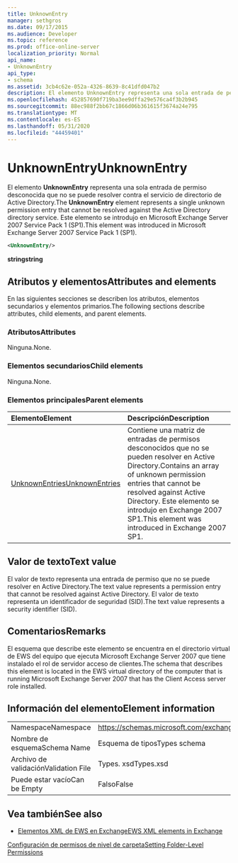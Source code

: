 ```yaml
---
title: UnknownEntry
manager: sethgros
ms.date: 09/17/2015
ms.audience: Developer
ms.topic: reference
ms.prod: office-online-server
localization_priority: Normal
api_name:
- UnknownEntry
api_type:
- schema
ms.assetid: 3cb4c62e-052a-4326-8639-8c41dfd047b2
description: El elemento UnknownEntry representa una sola entrada de permiso desconocida que no se puede resolver contra el servicio de directorio de Active Directory. Este elemento se introdujo en Microsoft Exchange Server 2007 Service Pack 1 (SP1).
ms.openlocfilehash: 452857690f719ba3ee9dffa29e576ca4f3b2b945
ms.sourcegitcommit: 88ec988f2bb67c1866d06b361615f3674a24e795
ms.translationtype: MT
ms.contentlocale: es-ES
ms.lasthandoff: 05/31/2020
ms.locfileid: "44459401"
---
```

# <a name="unknownentry"></a><span data-ttu-id="f695c-104">UnknownEntry</span><span class="sxs-lookup"><span data-stu-id="f695c-104">UnknownEntry</span></span>

<span data-ttu-id="f695c-105">El elemento **UnknownEntry** representa una sola entrada de permiso desconocida que no se puede resolver contra el servicio de directorio de Active Directory.</span><span class="sxs-lookup"><span data-stu-id="f695c-105">The **UnknownEntry** element represents a single unknown permission entry that cannot be resolved against the Active Directory directory service.</span></span> <span data-ttu-id="f695c-106">Este elemento se introdujo en Microsoft Exchange Server 2007 Service Pack 1 (SP1).</span><span class="sxs-lookup"><span data-stu-id="f695c-106">This element was introduced in Microsoft Exchange Server 2007 Service Pack 1 (SP1).</span></span> 
  
```xml
<UnknownEntry/>
```

 <span data-ttu-id="f695c-107">**string**</span><span class="sxs-lookup"><span data-stu-id="f695c-107">**string**</span></span>
## <a name="attributes-and-elements"></a><span data-ttu-id="f695c-108">Atributos y elementos</span><span class="sxs-lookup"><span data-stu-id="f695c-108">Attributes and elements</span></span>

<span data-ttu-id="f695c-109">En las siguientes secciones se describen los atributos, elementos secundarios y elementos primarios.</span><span class="sxs-lookup"><span data-stu-id="f695c-109">The following sections describe attributes, child elements, and parent elements.</span></span>
  
### <a name="attributes"></a><span data-ttu-id="f695c-110">Atributos</span><span class="sxs-lookup"><span data-stu-id="f695c-110">Attributes</span></span>

<span data-ttu-id="f695c-111">Ninguna.</span><span class="sxs-lookup"><span data-stu-id="f695c-111">None.</span></span>
  
### <a name="child-elements"></a><span data-ttu-id="f695c-112">Elementos secundarios</span><span class="sxs-lookup"><span data-stu-id="f695c-112">Child elements</span></span>

<span data-ttu-id="f695c-113">Ninguna.</span><span class="sxs-lookup"><span data-stu-id="f695c-113">None.</span></span>
  
### <a name="parent-elements"></a><span data-ttu-id="f695c-114">Elementos principales</span><span class="sxs-lookup"><span data-stu-id="f695c-114">Parent elements</span></span>

|<span data-ttu-id="f695c-115">**Elemento**</span><span class="sxs-lookup"><span data-stu-id="f695c-115">**Element**</span></span>|<span data-ttu-id="f695c-116">**Descripción**</span><span class="sxs-lookup"><span data-stu-id="f695c-116">**Description**</span></span>|
|:-----|:-----|
|[<span data-ttu-id="f695c-117">UnknownEntries</span><span class="sxs-lookup"><span data-stu-id="f695c-117">UnknownEntries</span></span>](unknownentries.md) <br/> |<span data-ttu-id="f695c-118">Contiene una matriz de entradas de permisos desconocidos que no se pueden resolver en Active Directory.</span><span class="sxs-lookup"><span data-stu-id="f695c-118">Contains an array of unknown permission entries that cannot be resolved against Active Directory.</span></span> <span data-ttu-id="f695c-119">Este elemento se introdujo en Exchange 2007 SP1.</span><span class="sxs-lookup"><span data-stu-id="f695c-119">This element was introduced in Exchange 2007 SP1.</span></span>  <br/> |
   
## <a name="text-value"></a><span data-ttu-id="f695c-120">Valor de texto</span><span class="sxs-lookup"><span data-stu-id="f695c-120">Text value</span></span>

<span data-ttu-id="f695c-121">El valor de texto representa una entrada de permiso que no se puede resolver en Active Directory.</span><span class="sxs-lookup"><span data-stu-id="f695c-121">The text value represents a permission entry that cannot be resolved against Active Directory.</span></span> <span data-ttu-id="f695c-122">El valor de texto representa un identificador de seguridad (SID).</span><span class="sxs-lookup"><span data-stu-id="f695c-122">The text value represents a security identifier (SID).</span></span>
  
## <a name="remarks"></a><span data-ttu-id="f695c-123">Comentarios</span><span class="sxs-lookup"><span data-stu-id="f695c-123">Remarks</span></span>

<span data-ttu-id="f695c-124">El esquema que describe este elemento se encuentra en el directorio virtual de EWS del equipo que ejecuta Microsoft Exchange Server 2007 que tiene instalado el rol de servidor acceso de clientes.</span><span class="sxs-lookup"><span data-stu-id="f695c-124">The schema that describes this element is located in the EWS virtual directory of the computer that is running Microsoft Exchange Server 2007 that has the Client Access server role installed.</span></span>
  
## <a name="element-information"></a><span data-ttu-id="f695c-125">Información del elemento</span><span class="sxs-lookup"><span data-stu-id="f695c-125">Element information</span></span>

|||
|:-----|:-----|
|<span data-ttu-id="f695c-126">Namespace</span><span class="sxs-lookup"><span data-stu-id="f695c-126">Namespace</span></span>  <br/> |https://schemas.microsoft.com/exchange/services/2006/types  <br/> |
|<span data-ttu-id="f695c-127">Nombre de esquema</span><span class="sxs-lookup"><span data-stu-id="f695c-127">Schema Name</span></span>  <br/> |<span data-ttu-id="f695c-128">Esquema de tipos</span><span class="sxs-lookup"><span data-stu-id="f695c-128">Types schema</span></span>  <br/> |
|<span data-ttu-id="f695c-129">Archivo de validación</span><span class="sxs-lookup"><span data-stu-id="f695c-129">Validation File</span></span>  <br/> |<span data-ttu-id="f695c-130">Types. xsd</span><span class="sxs-lookup"><span data-stu-id="f695c-130">Types.xsd</span></span>  <br/> |
|<span data-ttu-id="f695c-131">Puede estar vacío</span><span class="sxs-lookup"><span data-stu-id="f695c-131">Can be Empty</span></span>  <br/> |<span data-ttu-id="f695c-132">Falso</span><span class="sxs-lookup"><span data-stu-id="f695c-132">False</span></span>  <br/> |
   
## <a name="see-also"></a><span data-ttu-id="f695c-133">Vea también</span><span class="sxs-lookup"><span data-stu-id="f695c-133">See also</span></span>



- [<span data-ttu-id="f695c-134">Elementos XML de EWS en Exchange</span><span class="sxs-lookup"><span data-stu-id="f695c-134">EWS XML elements in Exchange</span></span>](ews-xml-elements-in-exchange.md)


[<span data-ttu-id="f695c-135">Configuración de permisos de nivel de carpeta</span><span class="sxs-lookup"><span data-stu-id="f695c-135">Setting Folder-Level Permissions</span></span>](https://msdn.microsoft.com/library/c7530e86-5112-401c-b10a-9c054ae59f07%28Office.15%29.aspx)


